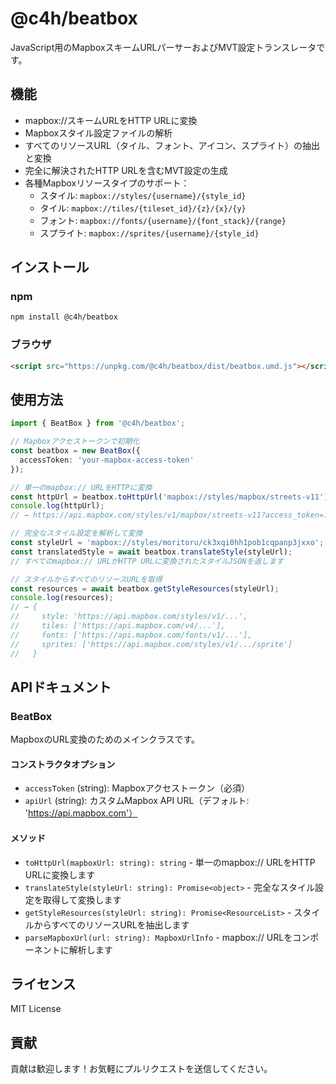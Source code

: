 # @c4h/beatbox

JavaScript用のMapboxスキームURLパーサーおよびMVT設定トランスレータです。

## 機能

- mapbox://スキームURLをHTTP URLに変換
- Mapboxスタイル設定ファイルの解析
- すべてのリソースURL（タイル、フォント、アイコン、スプライト）の抽出と変換
- 完全に解決されたHTTP URLを含むMVT設定の生成
- 各種Mapboxリソースタイプのサポート：
  - スタイル: `mapbox://styles/{username}/{style_id}`
  - タイル: `mapbox://tiles/{tileset_id}/{z}/{x}/{y}`
  - フォント: `mapbox://fonts/{username}/{font_stack}/{range}`
  - スプライト: `mapbox://sprites/{username}/{style_id}`

## インストール

### npm

```sh
npm install @c4h/beatbox
```

### ブラウザ

```html
<script src="https://unpkg.com/@c4h/beatbox/dist/beatbox.umd.js"></script>
```

## 使用方法

```typescript
import { BeatBox } from '@c4h/beatbox';

// Mapboxアクセストークンで初期化
const beatbox = new BeatBox({
  accessToken: 'your-mapbox-access-token'
});

// 単一のmapbox:// URLをHTTPに変換
const httpUrl = beatbox.toHttpUrl('mapbox://styles/mapbox/streets-v11');
console.log(httpUrl);
// → https://api.mapbox.com/styles/v1/mapbox/streets-v11?access_token=...

// 完全なスタイル設定を解析して変換
const styleUrl = 'mapbox://styles/moritoru/ck3xqi0hh1pob1cqpanp3jxxo';
const translatedStyle = await beatbox.translateStyle(styleUrl);
// すべてのmapbox:// URLがHTTP URLに変換されたスタイルJSONを返します

// スタイルからすべてのリソースURLを取得
const resources = await beatbox.getStyleResources(styleUrl);
console.log(resources);
// → {
//     style: 'https://api.mapbox.com/styles/v1/...',
//     tiles: ['https://api.mapbox.com/v4/...'],
//     fonts: ['https://api.mapbox.com/fonts/v1/...'],
//     sprites: ['https://api.mapbox.com/styles/v1/.../sprite']
//   }
```

## APIドキュメント

### BeatBox

MapboxのURL変換のためのメインクラスです。

#### コンストラクタオプション

- `accessToken` (string): Mapboxアクセストークン（必須）
- `apiUrl` (string): カスタムMapbox API URL（デフォルト: 'https://api.mapbox.com'）

#### メソッド

- `toHttpUrl(mapboxUrl: string): string` - 単一のmapbox:// URLをHTTP URLに変換します
- `translateStyle(styleUrl: string): Promise<object>` - 完全なスタイル設定を取得して変換します
- `getStyleResources(styleUrl: string): Promise<ResourceList>` - スタイルからすべてのリソースURLを抽出します
- `parseMapboxUrl(url: string): MapboxUrlInfo` - mapbox:// URLをコンポーネントに解析します

## ライセンス

MIT License

## 貢献

貢献は歓迎します！お気軽にプルリクエストを送信してください。